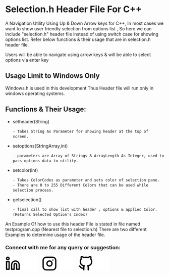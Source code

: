 # Selection.h Header File For C++

A Navigation Utility Using Up & Down Arrow keys for C++, In most cases we want to show user friendly selection from options list , So here we can include "selection.h" header file instead of using switch case for showing options list. Refer below functions & their usage that are in selection.h header file.

Users will be able to navigate using arrow keys & will be able to select options via enter key

## Usage Limit to Windows Only

Windows.h is used in this development Thus Header file will run only in windows operating systems.

## Functions & Their Usage: 
<ul>
  <li>setheader(String)</li>
  
    - Takes String As Parameter for showing header at the top of screen.
  <li>setoptions(StringArray,int)</li>
  
    - parameters are Array of Strings & ArrayLength As Integer, used to pass options data to utility.
  <li>setcolor(int)</li>
  
    - Takes ColorCodes as parameter and sets color of selection pane.
    - There are 0 to 255 Different Colors that can be used while selection process.
  <li>getselection()</li>
  
    - final call to show list with header , options & applied Color. (Returns Selected Option's Index)
</ul>

 An Example Of how to use this header File is stated in file named testprogram.cpp (Nearest file to selection.h)
 There are two different Examples to determine usage of the header file.
 
### Connect with me for any query or suggestion:

[![website](https://github.com/codeSTACKr/codeSTACKr/blob/master/img/linkedin-light.svg)](https://www.linkedin.com/in/dhruv-chauhan-b73ab1261#gh-light-mode-only)
[![website](https://github.com/codeSTACKr/codeSTACKr/blob/master/img/linkedin-dark.svg)](https://www.linkedin.com/in/dhruv-chauhan-b73ab1261#gh-dark-mode-only)
&nbsp;&nbsp;
[![website](https://github.com/codeSTACKr/codeSTACKr/blob/master/img/instagram-light.svg)](https://instagram.com/dhruvchauhan1306#gh-light-mode-only)
[![website](https://github.com/codeSTACKr/codeSTACKr/blob/master/img/instagram-dark.svg)](https://instagram.com/dhruvchauhan1306#gh-dark-mode-only)
&nbsp;&nbsp;
[![website](https://github.com/codeSTACKr/codeSTACKr/blob/master/img/github-light.svg)](https://github.com/DhruvChauhan1306#gh-light-mode-only)
[![website](https://github.com/codeSTACKr/codeSTACKr/blob/master/img/globe-dark.svg)](https://github.com/DhruvChauhan1306#gh-dark-mode-only)
